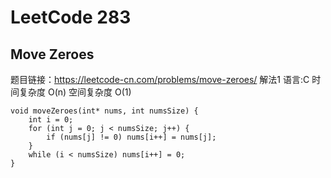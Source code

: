 # LeetCode 283
## Move Zeroes
题目链接：https://leetcode-cn.com/problems/move-zeroes/
解法1 语言:C 时间复杂度 O(n) 空间复杂度 O(1)
```
void moveZeroes(int* nums, int numsSize) {
    int i = 0;
    for (int j = 0; j < numsSize; j++) {
        if (nums[j] != 0) nums[i++] = nums[j];
    }
    while (i < numsSize) nums[i++] = 0;
}
```